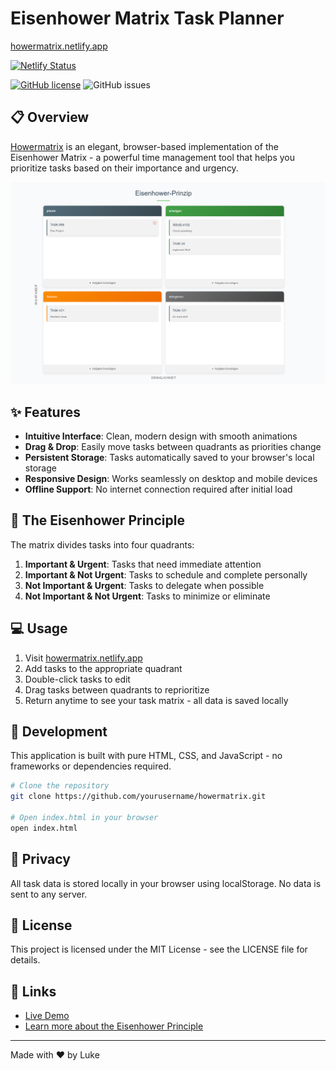 # Eisenhower Matrix Task Planner

[howermatrix.netlify.app](https://howermatrix.netlify.app/)

[![Netlify Status](https://api.netlify.com/api/v1/badges/5a1c3a39-5119-4bbe-a59e-cf89ebab16ac/deploy-status)](https://app.netlify.com/sites/howermatrix/deploys)

[![GitHub license](https://img.shields.io/github/license/lukeage/eisenhower-matrix)](LICENCE) ![GitHub issues](https://img.shields.io/github/issues/lukeage/eisenhower-matrix)

## 📋 Overview

[Howermatrix](https://howermatrix.netlify.app/) is an elegant, browser-based implementation of the Eisenhower Matrix - a powerful time management tool that helps you prioritize tasks based on their importance and urgency.

![Example ](assets/example.png)

## ✨ Features

- **Intuitive Interface**: Clean, modern design with smooth animations
- **Drag & Drop**: Easily move tasks between quadrants as priorities change
- **Persistent Storage**: Tasks automatically saved to your browser's local storage
- **Responsive Design**: Works seamlessly on desktop and mobile devices
- **Offline Support**: No internet connection required after initial load

## 🚀 The Eisenhower Principle

The matrix divides tasks into four quadrants:

1. **Important & Urgent**: Tasks that need immediate attention
2. **Important & Not Urgent**: Tasks to schedule and complete personally
3. **Not Important & Urgent**: Tasks to delegate when possible
4. **Not Important & Not Urgent**: Tasks to minimize or eliminate

## 💻 Usage

1. Visit [howermatrix.netlify.app](https://howermatrix.netlify.app/)
2. Add tasks to the appropriate quadrant
3. Double-click tasks to edit
4. Drag tasks between quadrants to reprioritize
5. Return anytime to see your task matrix - all data is saved locally

## 🔧 Development

This application is built with pure HTML, CSS, and JavaScript - no frameworks or dependencies required.

```bash
# Clone the repository
git clone https://github.com/yourusername/howermatrix.git

# Open index.html in your browser
open index.html
```

## 📱 Privacy

All task data is stored locally in your browser using localStorage. No data is sent to any server.

## 📄 License

This project is licensed under the MIT License - see the LICENSE file for details.

## 🔗 Links

- [Live Demo](https://howermatrix.netlify.app/)
- [Learn more about the Eisenhower Principle](https://en.wikipedia.org/wiki/Time_management#The_Eisenhower_Method)

---

Made with ❤️ by Luke